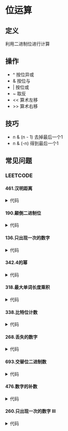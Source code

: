 # 位运算 #

## 定义 ##
利用二进制位进行计算

## 操作 ##
  - ^ 按位异或
  - & 按位与
  - | 按位或
  - ~ 取反
  - << 算术左移
  - \>\> 算术右移
  
## 技巧 ##
  - n & (n - 1) 去掉最后一个1
  - n & (-n) 得到最后一个1

## 常见问题 ##
### LEETCODE ###
#### 461.汉明距离 ####
<details>
<summary>代码</summary>
<pre>
<code>
</code>
</pre>
</details>

#### 190.颠倒二进制位 ####
<details>
<summary>代码</summary>
<pre>
<code>
</code>
</pre>
</details>

#### 136.只出现一次的数字 ####
<details>
<summary>代码</summary>
<pre>
<code>
</code>
</pre>
</details>

#### 342.4的幂 ####
<details>
<summary>代码</summary>
<pre>
<code>
</code>
</pre>
</details>

#### 318.最大单词长度乘积 ####
<details>
<summary>代码</summary>
<pre>
<code>
</code>
</pre>
</details>

#### 338.比特位计数 ####
<details>
<summary>代码</summary>
<pre>
<code>
</code>
</pre>
</details>

#### 268.丢失的数字 ####
<details>
<summary>代码</summary>
<pre>
<code>
</code>
</pre>
</details>

#### 693.交替位二进制数 ####
<details>
<summary>代码</summary>
<pre>
<code>
</code>
</pre>
</details>

#### 476.数字的补数 ####
<details>
<summary>代码</summary>
<pre>
<code>
</code>
</pre>
</details>

#### 260.只出现一次的数字 III ####
<details>
<summary>代码</summary>
<pre>
<code>
</code>
</pre>
</details>
